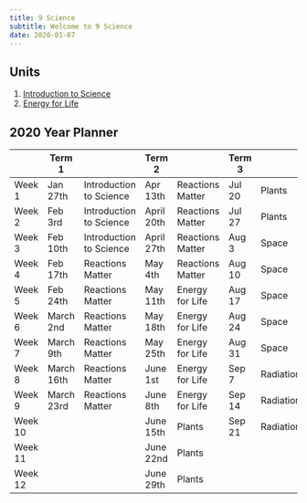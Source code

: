 ```yaml
---
title: 9 Science
subtitle: Welcome to 9 Science
date: 2020-01-07
---
```


## Units

1. [Introduction to Science](/9scie/introduction-to-science/)
3. [Energy for Life](/9scie/energy-for-life/)

## 2020 Year Planner

|         | Term 1     |                         | Term 2     |                  | Term 3 |           | Term 4  |                  |
|---------|------------|-------------------------|------------|------------------|--------|-----------|---------|------------------|
| Week 1  | Jan 27th   | Introduction to Science | Apr 13th   | Reactions Matter | Jul 20 | Plants    | Oct 12  | Radiation        |
| Week 2  | Feb 3rd    | Introduction to Science | April 20th | Reactions Matter | Jul 27 | Plants    | Oct 19  | Radiation        |
| Week 3  | Feb 10th   | Introduction to Science | April 27th | Reactions Matter | Aug 3  | Space     | Oct 26  | Radiation        |
| Week 4  | Feb 17th   | Reactions Matter        | May 4th    | Reactions Matter | Aug 10 | Space     | Nov 2   | Revision         |
| Week 5  | Feb 24th   | Reactions Matter        | May 11th   | Energy for Life  | Aug 17 | Space     | Nov 9   | Junior Exams     |
| Week 6  | March 2nd  | Reactions Matter        | May 18th   | Energy for Life  | Aug 24 | Space     | Nov 16  | Teacher's Choice |
| Week 7  | March 9th  | Reactions Matter        | May 25th   | Energy for Life  | Aug 31 | Space     | Nov 23  | Teacher's Choice |
| Week 8  | March 16th | Reactions Matter        | June 1st   | Energy for Life  | Sep 7  | Radiation | Nov 30  | Teacher's Choice |
| Week 9  | March 23rd | Reactions Matter        | June 8th   | Energy for Life  | Sep 14 | Radiation | Dec 7th | Teacher's Choice |
| Week 10 |            |                         | June 15th  | Plants           | Sep 21 | Radiation |         |                  |
| Week 11 |            |                         | June 22nd  | Plants           |        |           |         |                  |
| Week 12 |            |                         | June 29th  | Plants           |        |           |         |                  |

 